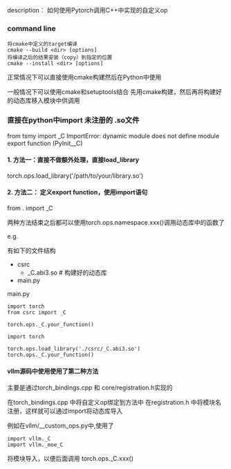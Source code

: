 description：
如何使用Pytorch调用C++中实现的自定义op
### command line
```
将cmake中定义的target编译
cmake --build <dir> [options]
将编译之后的结果安装（copy）到指定的位置
cmake --install <dir> [options] 
```
正常情况下可以直接使用cmake构建然后在Python中使用


一般情况下可以使用cmake和setuptools结合
先用cmake构建，然后再将构建好的动态库移入模块中供调用

### 直接在python中import 未注册的 .so文件

from tsmy import _C ImportError: dynamic module does not define module export function (PyInit__C)


#### 1. 方法一：直接不做额外处理，直接load_library

torch.ops.load_library('/path/to/your/library.so')

#### 2. 方法二： 定义export function，使用import语句

from . import _C


两种方法结束之后都可以使用torch.ops.namespace.xxx()调用动态库中的函数了

e.g. 

有如下的文件结构
- csrc
	- \_C.abi3.so   # 构建好的动态库
- main.py

main.py 
```
import torch
from csrc import _C

torch.ops._C.your_function()

```

```
import torch

torch.ops.load_library('./csrc/_C.abi3.so')
torch.ops._C.your_function()
```

#### vllm源码中使用使用了第二种方法

主要是通过torch_bindings.cpp 和 core/registration.h实现的

在torch_bindings.cpp 中将自定义op绑定到方法中
在registration.h 中将模块名注册，这样就可以通过import将动态库导入

例如在vllm/__custom_ops.py中,使用了
```
import vllm._C
import vllm._moe_C
```
将模块导入，以便后面调用
torch.ops._C.xxx()